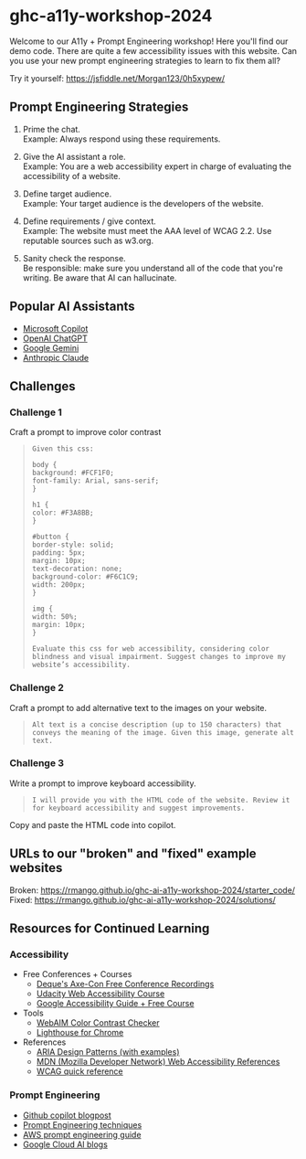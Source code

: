 # ghc-a11y-workshop-2024
Welcome to our A11y + Prompt Engineering workshop! Here you'll find our demo code. There are quite a few accessibility issues with this website. Can you use your new prompt engineering strategies to learn to fix them all?

Try it yourself: https://jsfiddle.net/Morgan123/0h5xypew/

## Prompt Engineering Strategies
1. Prime the chat. \
Example: Always respond using these requirements.

2. Give the AI assistant a role. \
Example: You are a web accessibility expert in charge of evaluating the accessibility of a website.

3. Define target audience. \
Example: Your target audience is the developers of the website.

4. Define requirements / give context. \
Example: The website must meet the AAA level of WCAG 2.2. Use reputable sources such as w3.org.

5. Sanity check the response. \
Be responsible: make sure you understand all of the code that you're writing. Be aware that AI can hallucinate.

## Popular AI Assistants 
- [Microsoft Copilot](copilot.microsoft.com)
- [OpenAI ChatGPT](chatgpt.com)
- [Google Gemini](gemini.google.com)
- [Anthropic Claude](https://claude.ai/)

## Challenges
### Challenge 1
Craft a prompt to improve color contrast
>```
> Given this css:
>
>body {
>background: #FCF1F0;
>font-family: Arial, sans-serif;
>}
>
>h1 {
>color: #F3A8BB;
>}
>
>#button {
>border-style: solid;
>padding: 5px;
>margin: 10px;
>text-decoration: none;
>background-color: #F6C1C9;
>width: 200px;
>}
>
>img {
>width: 50%;
>margin: 10px;
>}
>
>Evaluate this css for web accessibility, considering color blindness and visual impairment. Suggest changes to improve my website’s accessibility.
>```
### Challenge 2
Craft a prompt to add alternative text to the images on your website. 
>```
>Alt text is a concise description (up to 150 characters) that conveys the meaning of the image. Given this image, generate alt text.
>```

### Challenge 3
Write a prompt to improve keyboard accessibility. 
>```
>I will provide you with the HTML code of the website. Review it for keyboard accessibility and suggest improvements. 
>```
Copy and paste the HTML code into copilot. 
## URLs to our "broken" and "fixed" example websites
Broken: https://rmango.github.io/ghc-ai-a11y-workshop-2024/starter_code/ \
Fixed: https://rmango.github.io/ghc-ai-a11y-workshop-2024/solutions/

## Resources for Continued Learning

### Accessibility
- Free Conferences + Courses
  - [Deque's Axe-Con Free Conference Recordings](https://www.deque.com/axe-con/)
  - [Udacity Web Accessibility Course](https://www.udacity.com/course/web-accessibility--ud891)
  - [Google Accessibility Guide + Free Course](https://web.dev/accessible)
- Tools
  - [WebAIM Color Contrast Checker](https://webaim.org/resources/contrastchecker/)
  - [Lighthouse for Chrome](https://chromewebstore.google.com/detail/lighthouse/blipmdconlkpinefehnmjammfjpmpbjk?pli=1)
- References
  - [ARIA Design Patterns (with examples)](https://www.w3.org/WAI/ARIA/apg/patterns/)
  - [MDN (Mozilla Developer Network) Web Accessibility References](https://developer.mozilla.org/en-US/docs/Web/Accessibility)
  - [WCAG quick reference](https://www.w3.org/WAI/WCAG21/quickref/)

### Prompt Engineering
- [Github copilot blogpost](https://github.blog/2023-10-09-prompting-github-copilot-chat-to-become-your-personal-ai-assistant-for-accessibility/)
- [Prompt Engineering techniques](https://www.promptingguide.ai/techniques)
- [AWS prompt engineering guide](https://partyrock.aws/u/js2222/zEj353AmT/Prompt-Engineering-Guide-Introduction)
- [Google Cloud AI blogs](https://cloud.google.com/discover/?hl=en)
